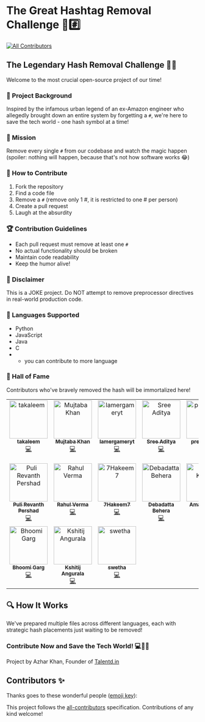 # The Great Hashtag Removal Challenge 🚫#️⃣
<!-- ALL-CONTRIBUTORS-BADGE:START - Do not remove or modify this section -->
[![All Contributors](https://img.shields.io/badge/all_contributors-17-orange.svg?style=flat-square)](#contributors-)
<!-- ALL-CONTRIBUTORS-BADGE:END -->

## The Legendary Hash Removal Challenge 🕵️‍♂️

Welcome to the most crucial open-source project of our time! 

### 🌟 Project Background
Inspired by the infamous urban legend of an ex-Amazon engineer who allegedly brought down an entire system by forgetting a `#`, we're here to save the tech world - one hash symbol at a time!

### 🎯 Mission
Remove every single `#` from our codebase and watch the magic happen (spoiler: nothing will happen, because that's not how software works 😂)

### 🤝 How to Contribute
1. Fork the repository
2. Find a code file
3. Remove a `#` (remove only 1 #, it is restricted to one # per person)
4. Create a pull request
5. Laugh at the absurdity

### 🏆 Contribution Guidelines
- Each pull request must remove at least one `#`
- No actual functionality should be broken
- Maintain code readability
- Keep the humor alive!

### 🚨 Disclaimer
This is a JOKE project. Do NOT attempt to remove preprocessor directives in real-world production code.

### 🤖 Languages Supported
- Python
- JavaScript
- Java
- C
- + you can contribute to more language

### 🍿 Hall of Fame
Contributors who've bravely removed the hash will be immortalized here!

<!-- ALL-CONTRIBUTORS-LIST:START - Do not remove or modify this section -->
<!-- prettier-ignore-start -->
<!-- markdownlint-disable -->
<table>
  <tbody>
    <tr>
      <td align="center" valign="top" width="14.28%"><a href="https://github.com/takaleem"><img src="https://avatars.githubusercontent.com/u/120354513?v=4?s=100" width="100px;" alt="takaleem"/><br /><sub><b>takaleem</b></sub></a><br /><a href="https://github.com/TalentdOrg/the-great-hash-remover-amazon/commits?author=takaleem" title="Code">💻</a></td>
      <td align="center" valign="top" width="14.28%"><a href="https://mujtaba-portfolio-weld.vercel.app/"><img src="https://avatars.githubusercontent.com/u/86319200?v=4?s=100" width="100px;" alt="Mujtaba Khan"/><br /><sub><b>Mujtaba Khan</b></sub></a><br /><a href="https://github.com/TalentdOrg/the-great-hash-remover-amazon/commits?author=mujtbkhn" title="Code">💻</a></td>
      <td align="center" valign="top" width="14.28%"><a href="https://lamergameryt.com/"><img src="https://avatars.githubusercontent.com/u/22660277?v=4?s=100" width="100px;" alt="lamergameryt"/><br /><sub><b>lamergameryt</b></sub></a><br /><a href="https://github.com/TalentdOrg/the-great-hash-remover-amazon/commits?author=lamergameryt" title="Code">💻</a></td>
      <td align="center" valign="top" width="14.28%"><a href="https://hgg.pythonanywhere.com/"><img src="https://avatars.githubusercontent.com/u/165385350?v=4?s=100" width="100px;" alt="Sree Aditya"/><br /><sub><b>Sree Aditya</b></sub></a><br /><a href="https://github.com/TalentdOrg/the-great-hash-remover-amazon/commits?author=SreeAditya-Dev" title="Code">💻</a></td>
      <td align="center" valign="top" width="14.28%"><a href="https://github.com/prernaranal"><img src="https://avatars.githubusercontent.com/u/129548267?v=4?s=100" width="100px;" alt="prernaranal"/><br /><sub><b>prernaranal</b></sub></a><br /><a href="https://github.com/TalentdOrg/the-great-hash-remover-amazon/commits?author=prernaranal" title="Code">💻</a></td>
      <td align="center" valign="top" width="14.28%"><a href="https://github.com/devyess"><img src="https://avatars.githubusercontent.com/u/90464696?v=4?s=100" width="100px;" alt="devyess"/><br /><sub><b>devyess</b></sub></a><br /><a href="https://github.com/TalentdOrg/the-great-hash-remover-amazon/commits?author=devyess" title="Code">💻</a></td>
      <td align="center" valign="top" width="14.28%"><a href="https://github.com/Nothing-avil"><img src="https://avatars.githubusercontent.com/u/123533242?v=4?s=100" width="100px;" alt="Sandarbh Singhal"/><br /><sub><b>Sandarbh Singhal</b></sub></a><br /><a href="https://github.com/TalentdOrg/the-great-hash-remover-amazon/commits?author=Nothing-avil" title="Code">💻</a></td>
    </tr>
    <tr>
      <td align="center" valign="top" width="14.28%"><a href="https://github.com/Revanth-Pershad"><img src="https://avatars.githubusercontent.com/u/70310699?v=4?s=100" width="100px;" alt="Puli Revanth Pershad"/><br /><sub><b>Puli Revanth Pershad</b></sub></a><br /><a href="https://github.com/TalentdOrg/the-great-hash-remover-amazon/commits?author=Revanth-Pershad" title="Code">💻</a></td>
      <td align="center" valign="top" width="14.28%"><a href="https://github.com/Rahulv1130"><img src="https://avatars.githubusercontent.com/u/136475196?v=4?s=100" width="100px;" alt="Rahul Verma"/><br /><sub><b>Rahul Verma</b></sub></a><br /><a href="https://github.com/TalentdOrg/the-great-hash-remover-amazon/commits?author=Rahulv1130" title="Code">💻</a></td>
      <td align="center" valign="top" width="14.28%"><a href="https://github.com/7Hakeem7"><img src="https://avatars.githubusercontent.com/u/111656805?v=4?s=100" width="100px;" alt="7Hakeem7"/><br /><sub><b>7Hakeem7</b></sub></a><br /><a href="https://github.com/TalentdOrg/the-great-hash-remover-amazon/commits?author=7Hakeem7" title="Code">💻</a></td>
      <td align="center" valign="top" width="14.28%"><a href="https://github.com/Deba43"><img src="https://avatars.githubusercontent.com/u/105921307?v=4?s=100" width="100px;" alt="Debadatta Behera"/><br /><sub><b>Debadatta Behera</b></sub></a><br /><a href="https://github.com/TalentdOrg/the-great-hash-remover-amazon/commits?author=Deba43" title="Code">💻</a></td>
      <td align="center" valign="top" width="14.28%"><a href="https://github.com/AmanKumar-33"><img src="https://avatars.githubusercontent.com/u/89511864?v=4?s=100" width="100px;" alt="Aman Kumar"/><br /><sub><b>Aman Kumar</b></sub></a><br /><a href="https://github.com/TalentdOrg/the-great-hash-remover-amazon/commits?author=AmanKumar-33" title="Code">💻</a></td>
      <td align="center" valign="top" width="14.28%"><a href="https://armaanportfoliowebsite.onrender.com"><img src="https://avatars.githubusercontent.com/u/158613082?v=4?s=100" width="100px;" alt="Armaan"/><br /><sub><b>Armaan</b></sub></a><br /><a href="https://github.com/TalentdOrg/the-great-hash-remover-amazon/commits?author=armaandeol" title="Code">💻</a></td>
      <td align="center" valign="top" width="14.28%"><a href="https://github.com/vjy-07"><img src="https://avatars.githubusercontent.com/u/118528505?v=4?s=100" width="100px;" alt="Vijay"/><br /><sub><b>Vijay</b></sub></a><br /><a href="https://github.com/TalentdOrg/the-great-hash-remover-amazon/commits?author=vjy-07" title="Code">💻</a></td>
    </tr>
    <tr>
      <td align="center" valign="top" width="14.28%"><a href="https://github.com/Bhoomi3122"><img src="https://avatars.githubusercontent.com/u/146101735?v=4?s=100" width="100px;" alt="Bhoomi Garg"/><br /><sub><b>Bhoomi Garg</b></sub></a><br /><a href="https://github.com/TalentdOrg/the-great-hash-remover-amazon/commits?author=Bhoomi3122" title="Code">💻</a></td>
      <td align="center" valign="top" width="14.28%"><a href="https://github.com/KshitijAng"><img src="https://avatars.githubusercontent.com/u/136297173?v=4?s=100" width="100px;" alt="Kshitij Angurala"/><br /><sub><b>Kshitij Angurala</b></sub></a><br /><a href="https://github.com/TalentdOrg/the-great-hash-remover-amazon/commits?author=KshitijAng" title="Code">💻</a></td>
      <td align="center" valign="top" width="14.28%"><a href="https://github.com/zukachin"><img src="https://avatars.githubusercontent.com/u/87110309?v=4?s=100" width="100px;" alt="swetha"/><br /><sub><b>swetha</b></sub></a><br /><a href="https://github.com/TalentdOrg/the-great-hash-remover-amazon/commits?author=zukachin" title="Code">💻</a></td>
    </tr>
  </tbody>
</table>

<!-- markdownlint-restore -->
<!-- prettier-ignore-end -->

<!-- ALL-CONTRIBUTORS-LIST:END -->

## 🔍 How It Works
We've prepared multiple files across different languages, each with strategic hash placements just waiting to be removed!

### Contribute Now and Save the Tech World! 💻🦸‍♀️
Project by Azhar Khan, Founder of [Talentd.in](https://www.talentd.in)

## Contributors ✨

Thanks goes to these wonderful people ([emoji key](https://allcontributors.org/docs/en/emoji-key)):

<!-- ALL-CONTRIBUTORS-LIST:START - Do not remove or modify this section -->
<!-- prettier-ignore-start -->
<!-- markdownlint-disable -->
<!-- markdownlint-restore -->
<!-- prettier-ignore-end -->
<!-- ALL-CONTRIBUTORS-LIST:END -->

This project follows the [all-contributors](https://github.com/all-contributors/all-contributors) specification. Contributions of any kind welcome!